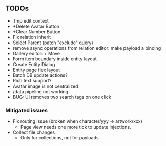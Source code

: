 ## TODOs
* Tmp edit context
* +Delete Avatar Button
* +Clear Number Button
* Fix relation inherit
* Select Parent (patch "exclude" query)
* remove async operations from relation editor: make payload a binding
* Gallery editor: + Move
* Form item boundary inside entity layout
* Create Entity Dialog
* Entity page flex layout
* Batch DB update actions?
* Rich text support?
* Avatar image is not centralized
* /data pipeline not working
* BUG: UI removes two search tags on one click

### Mitigated issues
* Fix routing issue (broken when character/yyy => artwork/xxx)
  * Page view needs one more tick to update injections.
* Collect file changes
  * Only for collections, not for payloads